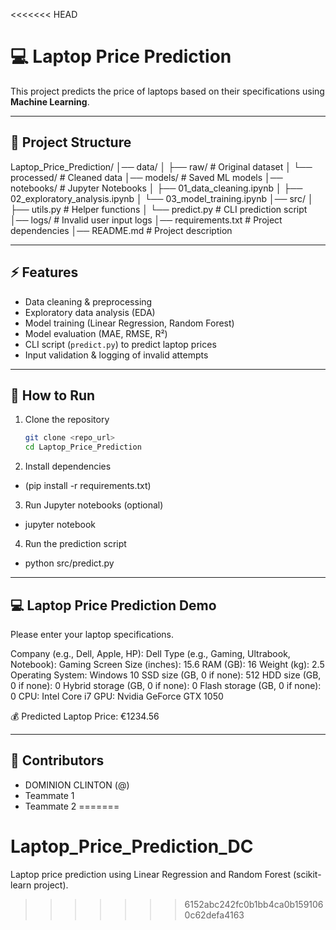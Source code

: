 <<<<<<< HEAD
# 💻 Laptop Price Prediction

This project predicts the price of laptops based on their specifications using **Machine Learning**.

---

## 📂 Project Structure
Laptop_Price_Prediction/
│── data/
│ ├── raw/ # Original dataset
│ └── processed/ # Cleaned data
│── models/ # Saved ML models
│── notebooks/ # Jupyter Notebooks
│ ├── 01_data_cleaning.ipynb
│ ├── 02_exploratory_analysis.ipynb
│ └── 03_model_training.ipynb
│── src/
│ ├── utils.py # Helper functions
│ └── predict.py # CLI prediction script
│── logs/ # Invalid user input logs
│── requirements.txt # Project dependencies
│── README.md # Project description

---

## ⚡ Features
- Data cleaning & preprocessing  
- Exploratory data analysis (EDA)  
- Model training (Linear Regression, Random Forest)  
- Model evaluation (MAE, RMSE, R²)  
- CLI script (`predict.py`) to predict laptop prices  
- Input validation & logging of invalid attempts  

---

## 🚀 How to Run
1. Clone the repository  
   ```bash
   git clone <repo_url>
   cd Laptop_Price_Prediction

2. Install dependencies 
  - (pip install -r requirements.txt)

3. Run Jupyter notebooks (optional)
  - jupyter notebook

4. Run the prediction script
  - python src/predict.py

---

## 💻 Laptop Price Prediction Demo
Please enter your laptop specifications.

Company (e.g., Dell, Apple, HP): Dell
Type (e.g., Gaming, Ultrabook, Notebook): Gaming
Screen Size (inches): 15.6
RAM (GB): 16
Weight (kg): 2.5
Operating System: Windows 10
SSD size (GB, 0 if none): 512
HDD size (GB, 0 if none): 0
Hybrid storage (GB, 0 if none): 0
Flash storage (GB, 0 if none): 0
CPU: Intel Core i7
GPU: Nvidia GeForce GTX 1050

💰 Predicted Laptop Price: €1234.56

---

## 👥 Contributors
- DOMINION CLINTON (@)
- Teammate 1
- Teammate 2
=======
# Laptop_Price_Prediction_DC
Laptop price prediction using Linear Regression and Random Forest (scikit-learn project).
>>>>>>> 6152abc242fc0b1bb4ca0b1591060c62defa4163
